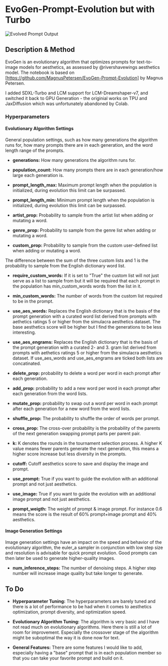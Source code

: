# EvoGen-Prompt-Evolution but with Turbo
![Evolved Prompt Output](/Media/banner.png "Evolved Prompt Output")
## Description & Method
EvoGen is an evolutionary algorithm that optimizes prompts for text-to-image models for aesthetics, as assessed by @rivershavewings aesthetics model. 
The notebook is based on [https://github.com/MagnusPetersen/EvoGen-Prompt-Evolution] by Magnus Petersen.

I added SDXL-Turbo and LCM support for LCM-Dreamshaper-v7, and switched it back to GPU Generation - the originial works on TPU and JaxDiffusion which was unfortunately abandoned by Colab. 

### Hyperparameters
#### Evolutionary Algorithm Settings

General population settings, such as how many generations the algorithm runs for, how many prompts there are in each generation, and the word length range of the prompts.

* **generations:** How many generations the algorithm runs for.

* **population_count:** How many prompts there are in each generation/how large each generation is.

* **prompt_length_max:** Maximum prompt length when the population is initialized, during evolution this limit can be surpassed.

* **prompt_length_min:** Minimum prompt length when the population is initialized, during evolution this limit can be surpassed.

* **artist_prop:** Probability to sample from the artist list when adding or mutating a word.

* **genre_prop:** Probability to sample from the genre list when adding or mutating a word.

* **custom_prop:** Probability to sample from the custom user-defined list when adding or mutating a word.

The difference between the sum of the three custom lists and 1 is the probability to sample from the English dictionary word list.

* **require_custom_words:** If it is set to "True" the custom list will not just serve as a list to sample from but it will be required that each prompt in the population has min_custom_words words from the list in it. 

* **min_custom_words:** The number of words from the custom list required to be in the prompt.

* **use_aes_words:** Replaces the English dictionary that is the basis of the prompt generation with a curated word list derived from prompts with aethetics ratings 5 or higher from the simulacra aesthetics dataset. The base aesthetics score will be higher but I find the generations to be less interesting.

* **use_aes_engrams:** Replaces the English dictionary that is the basis of the prompt generation with a curated 2- and 3. gram list derived from prompts with aethetics ratings 5 or higher from the simulacra aesthetics dataset. If use_aes_words and use_aes_engrams are ticked both lists are concatinated.

* **delete_prop:** probability to delete a word per word in each prompt after each generation.

* **add_prop:** probability to add a new word per word in each prompt after each generation from the word lists.

* **mutate_prop:** probability to swap out a word per word in each prompt after each generation for a new word from the word lists.

* **shuffle_prop:** The probability to shuffle the order of words per prompt.

* **cross_prop:** The cross-over probability is the probability of the parents of the next generation swapping prompt parts per parent pair.

* **k:** K denotes the rounds in the tournament selection process. A higher K value means fewer parents generate the next generation, this means a higher score increase but less diversity in the prompts.

* **cutoff:** Cutoff aesthetics score to save and display the image and prompt.

* **use_prompt:** True if you want to guide the evolution with an additional prompt and not just aesthetics.

* **use_image:** True if you want to guide the evolution with an additional image prompt and not just aesthetics.

* **prompt_weigth:** The weight of prompt & image prompt. For instance 0.6 means the score is the result of 60% prompt+image prompt and 40% aesthetics.

#### Image Generation Settings
Image generation settings have an impact on the speed and behavior of the evolutionary algorithm, the euler_a sampler in conjunction with low step size and resolution is advisable for quick prompt evolution. Good prompts can then later be used to generate higher-quality images.

* **num_inference_steps:** The number of denoising steps. A higher step number will increase image quality but take longer to generate.

## To Do
* **Hyperparameter Tuning:** The hyperparameters are barely tuned and there is a lot of performance to be had when it comes to aesthetics optimization, prompt diversity, and optimization speed. 

* **Evolutionary Algorithm Tuning:** The algorithm is very basic and I have not read much on evolutionary algorithms. Here there is still a lot of room for improvement. Especially the crossover stage of the algorithm might be suboptimal the way it is done now for text.

* **General Features:** There are some features I would like to add, especially having a "base" prompt that is in each population member so that you can take your favorite prompt and build on it.

